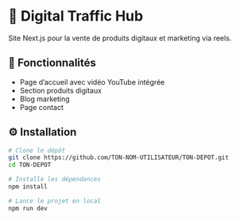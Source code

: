 # 🚀 Digital Traffic Hub

Site Next.js pour la vente de produits digitaux et marketing via reels.

## 📌 Fonctionnalités
- Page d’accueil avec vidéo YouTube intégrée
- Section produits digitaux
- Blog marketing
- Page contact

## ⚙️ Installation
```bash
# Clone le dépôt
git clone https://github.com/TON-NOM-UTILISATEUR/TON-DEPOT.git
cd TON-DEPOT

# Installe les dépendances
npm install

# Lance le projet en local
npm run dev